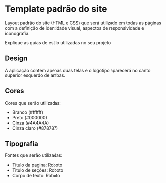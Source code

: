 # Template padrão do site

Layout padrão do site (HTML e CSS) que será utilizado em todas as páginas com a definição de identidade visual, aspectos de responsividade e iconografia.

Explique as guias de estilo utilizadas no seu projeto.

## Design

A aplicação contem apenas duas telas e o logotipo aparecerá no canto superior esquerdo de ambas.


## Cores

Cores que serão utilizadas:

- Branco (#ffffff)
- Preto (#000000)
- Cinza (#4A4A4A)
- Cinza claro (#878787)


## Tipografia

Fontes que serão utilizadas:

- Titulo da pagina: Roboto
- Titulo de seções: Roboto
- Corpo de texto: Roboto


